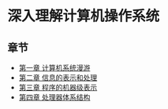 # 深入理解计算机操作系统

## 章节
* [第一章 计算机系统漫游](./computer_system_1.md)
* [第二章 信息的表示和处理](./computer_system_2.md)
* [第三章 程序的机器级表示](./computer_system_3.md)
* [第四章 处理器体系结构](./computer_system_4.md)
